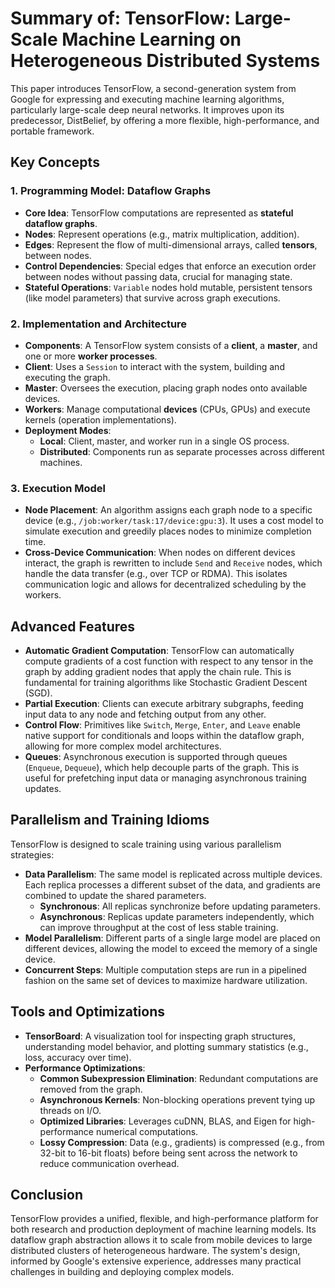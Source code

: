 # Summary of: TensorFlow: Large-Scale Machine Learning on Heterogeneous Distributed Systems

This paper introduces TensorFlow, a second-generation system from Google for expressing and executing machine learning algorithms, particularly large-scale deep neural networks. It improves upon its predecessor, DistBelief, by offering a more flexible, high-performance, and portable framework.

## Key Concepts

### 1. Programming Model: Dataflow Graphs

-   **Core Idea**: TensorFlow computations are represented as **stateful dataflow graphs**.
-   **Nodes**: Represent operations (e.g., matrix multiplication, addition).
-   **Edges**: Represent the flow of multi-dimensional arrays, called **tensors**, between nodes.
-   **Control Dependencies**: Special edges that enforce an execution order between nodes without passing data, crucial for managing state.
-   **Stateful Operations**: `Variable` nodes hold mutable, persistent tensors (like model parameters) that survive across graph executions.

### 2. Implementation and Architecture

-   **Components**: A TensorFlow system consists of a **client**, a **master**, and one or more **worker processes**.
-   **Client**: Uses a `Session` to interact with the system, building and executing the graph.
-   **Master**: Oversees the execution, placing graph nodes onto available devices.
-   **Workers**: Manage computational **devices** (CPUs, GPUs) and execute kernels (operation implementations).
-   **Deployment Modes**:
    -   **Local**: Client, master, and worker run in a single OS process.
    -   **Distributed**: Components run as separate processes across different machines.

### 3. Execution Model

-   **Node Placement**: An algorithm assigns each graph node to a specific device (e.g., `/job:worker/task:17/device:gpu:3`). It uses a cost model to simulate execution and greedily places nodes to minimize completion time.
-   **Cross-Device Communication**: When nodes on different devices interact, the graph is rewritten to include `Send` and `Receive` nodes, which handle the data transfer (e.g., over TCP or RDMA). This isolates communication logic and allows for decentralized scheduling by the workers.

## Advanced Features

-   **Automatic Gradient Computation**: TensorFlow can automatically compute gradients of a cost function with respect to any tensor in the graph by adding gradient nodes that apply the chain rule. This is fundamental for training algorithms like Stochastic Gradient Descent (SGD).
-   **Partial Execution**: Clients can execute arbitrary subgraphs, feeding input data to any node and fetching output from any other.
-   **Control Flow**: Primitives like `Switch`, `Merge`, `Enter`, and `Leave` enable native support for conditionals and loops within the dataflow graph, allowing for more complex model architectures.
-   **Queues**: Asynchronous execution is supported through queues (`Enqueue`, `Dequeue`), which help decouple parts of the graph. This is useful for prefetching input data or managing asynchronous training updates.

## Parallelism and Training Idioms

TensorFlow is designed to scale training using various parallelism strategies:

-   **Data Parallelism**: The same model is replicated across multiple devices. Each replica processes a different subset of the data, and gradients are combined to update the shared parameters.
    -   **Synchronous**: All replicas synchronize before updating parameters.
    -   **Asynchronous**: Replicas update parameters independently, which can improve throughput at the cost of less stable training.
-   **Model Parallelism**: Different parts of a single large model are placed on different devices, allowing the model to exceed the memory of a single device.
-   **Concurrent Steps**: Multiple computation steps are run in a pipelined fashion on the same set of devices to maximize hardware utilization.

## Tools and Optimizations

-   **TensorBoard**: A visualization tool for inspecting graph structures, understanding model behavior, and plotting summary statistics (e.g., loss, accuracy over time).
-   **Performance Optimizations**:
    -   **Common Subexpression Elimination**: Redundant computations are removed from the graph.
    -   **Asynchronous Kernels**: Non-blocking operations prevent tying up threads on I/O.
    -   **Optimized Libraries**: Leverages cuDNN, BLAS, and Eigen for high-performance numerical computations.
    -   **Lossy Compression**: Data (e.g., gradients) is compressed (e.g., from 32-bit to 16-bit floats) before being sent across the network to reduce communication overhead.

## Conclusion

TensorFlow provides a unified, flexible, and high-performance platform for both research and production deployment of machine learning models. Its dataflow graph abstraction allows it to scale from mobile devices to large distributed clusters of heterogeneous hardware. The system's design, informed by Google's extensive experience, addresses many practical challenges in building and deploying complex models.